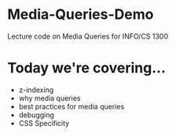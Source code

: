 # Media-Queries-Demo
Lecture code on Media Queries for INFO/CS 1300

# Today we're covering...

* z-indexing
* why media queries
* best practices for media queries
* debugging
* CSS Specificity
